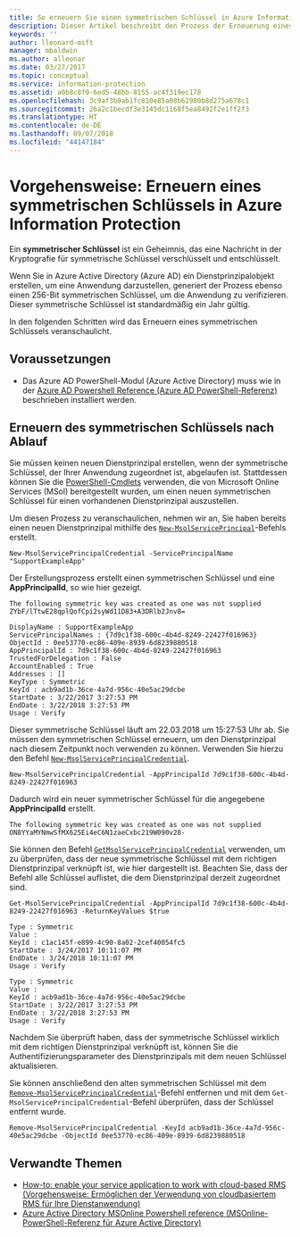 ```yaml
---
title: So erneuern Sie einen symmetrischen Schlüssel in Azure Information Protection
description: Dieser Artikel beschreibt den Prozess der Erneuerung eines symmetrischen Schlüssels in Azure Information Protection.
keywords: ''
author: lleonard-msft
manager: mbaldwin
ms.author: alleonar
ms.date: 03/27/2017
ms.topic: conceptual
ms.service: information-protection
ms.assetid: a0b8c8f0-6ed5-48bb-8155-ac4f319ec178
ms.openlocfilehash: 3c9af3b0ab1fc810e85a08b62980b8d275a678c1
ms.sourcegitcommit: 26a2c1becdf3e3145dc1168f5ea8492f2e1ff2f3
ms.translationtype: HT
ms.contentlocale: de-DE
ms.lasthandoff: 09/07/2018
ms.locfileid: "44147184"
---
```

# <a name="how-to-renew-the-symmetric-key-in-azure-information-protection"></a>Vorgehensweise: Erneuern eines symmetrischen Schlüssels in Azure Information Protection

Ein **symmetrischer Schlüssel** ist ein Geheimnis, das eine Nachricht in der Kryptografie für symmetrische Schlüssel verschlüsselt und entschlüsselt.  

Wenn Sie in Azure Active Directory (Azure AD) ein Dienstprinzipalobjekt erstellen, um eine Anwendung darzustellen, generiert der Prozess ebenso einen 256-Bit symmetrischen Schlüssel, um die Anwendung zu verifizieren. Dieser symmetrische Schlüssel ist standardmäßig ein Jahr gültig. 

In den folgenden Schritten wird das Erneuern eines symmetrischen Schlüssels veranschaulicht. 

## <a name="prerequisites"></a>Voraussetzungen

* Das Azure AD PowerShell-Modul (Azure Active Directory) muss wie in der [Azure AD Powershell Reference (Azure AD PowerShell-Referenz)](https://docs.microsoft.com/powershell/msonline/) beschrieben installiert werden.


## <a name="renewing-the-symmetric-key-after-expiry"></a>Erneuern des symmetrischen Schlüssels nach Ablauf

Sie müssen keinen neuen Dienstprinzipal erstellen, wenn der symmetrische Schlüssel, der Ihrer Anwendung zugeordnet ist, abgelaufen ist. Stattdessen können Sie die [PowerShell-Cmdlets](https://docs.microsoft.com/powershell/module/msonline) verwenden, die von Microsoft Online Services (MSol) bereitgestellt wurden, um einen neuen symmetrischen Schlüssel für einen vorhandenen Dienstprinzipal auszustellen.

Um diesen Prozess zu veranschaulichen, nehmen wir an, Sie haben bereits einen neuen Dienstprinzipal mithilfe des [`New-MsolServicePrincipal`](https://docs.microsoft.com/powershell/msonline/v1/new-msolserviceprincipalcredential)-Befehls erstellt.

```
New-MsolServicePrincipalCredential -ServicePrincipalName "SupportExampleApp"
```

Der Erstellungsprozess erstellt einen symmetrischen Schlüssel und eine **AppPrincipalId**, so wie hier gezeigt.

```
The following symmetric key was created as one was not supplied
ZYbF/lTtwE28qplQofCpi2syWd11D83+A3DRlb2Jnv8=

DisplayName : SupportExampleApp
ServicePrincipalNames : {7d9c1f38-600c-4b4d-8249-22427f016963}
ObjectId : 0ee53770-ec86-409e-8939-6d8239880518
AppPrincipalId : 7d9c1f38-600c-4b4d-8249-22427f016963
TrustedForDelegation : False
AccountEnabled : True
Addresses : []
KeyType : Symmetric
KeyId : acb9ad1b-36ce-4a7d-956c-40e5ac29dcbe
StartDate : 3/22/2017 3:27:53 PM
EndDate : 3/22/2018 3:27:53 PM
Usage : Verify
```

Dieser symmetrische Schlüssel läuft am 22.03.2018 um 15:27:53 Uhr ab. Sie müssen den symmetrischen Schlüssel erneuern, um den Dienstprinzipal nach diesem Zeitpunkt noch verwenden zu können. Verwenden Sie hierzu den Befehl [`New-MsolServicePrincipalCredential`](https://docs.microsoft.com/powershell/msonline/v1/new-msolserviceprincipalcredential). 

```
New-MsolServicePrincipalCredential -AppPrincipalId 7d9c1f38-600c-4b4d-8249-22427f016963
```

Dadurch wird ein neuer symmetrischer Schlüssel für die angegebene **AppPrincipalId** erstellt.

```
The following symmetric key was created as one was not supplied ON8YYaMYNmwSfMX625Ei4eC6N1zaeCxbc219W090v28-
```
Sie können den Befehl [`GetMsolServicePrincipalCredential`](https://docs.microsoft.com/powershell/msonline/v1/get-msolserviceprincipalcredential) verwenden, um zu überprüfen, dass der neue symmetrische Schlüssel mit dem richtigen Dienstprinzipal verknüpft ist, wie hier dargestellt ist. Beachten Sie, dass der Befehl alle Schlüssel auflistet, die dem Dienstprinzipal derzeit zugeordnet sind.

```
Get-MsolServicePrincipalCredential -AppPrincipalId 7d9c1f38-600c-4b4d-8249-22427f016963 -ReturnKeyValues $true

Type : Symmetric
Value :
KeyId : c1ac145f-e899-4c90-8a02-2cef40054fc5
StartDate : 3/24/2017 10:11:07 PM
EndDate : 3/24/2018 10:11:07 PM
Usage : Verify

Type : Symmetric
Value :
KeyId : acb9ad1b-36ce-4a7d-956c-40e5ac29dcbe
StartDate : 3/22/2017 3:27:53 PM
EndDate : 3/22/2018 3:27:53 PM
Usage : Verify
```

Nachdem Sie überprüft haben, dass der symmetrische Schlüssel wirklich mit dem richtigen Dienstprinzipal verknüpft ist, können Sie die Authentifizierungsparameter des Dienstprinzipals mit dem neuen Schlüssel aktualisieren. 

Sie können anschließend den alten symmetrischen Schlüssel mit dem [`Remove-MsolServicePrincipalCredential`](https://docs.microsoft.com/powershell/msonline/v1/remove-msolserviceprincipalcredential)-Befehl entfernen und mit dem `Get-MsolServicePrincipalCredential`-Befehl überprüfen, dass der Schlüssel entfernt wurde.

```
Remove-MsolServicePrincipalCredential -KeyId acb9ad1b-36ce-4a7d-956c-40e5ac29dcbe -ObjectId 0ee53770-ec86-409e-8939-6d8239880518
```

## <a name="related-topics"></a>Verwandte Themen

* [How-to: enable your service application to work with cloud-based RMS (Vorgehensweise: Ermöglichen der Verwendung von cloudbasiertem RMS für Ihre Dienstanwendung)](how-to-use-file-api-with-aadrm-cloud.md)
* [Azure Active Directory MSOnline Powershell reference (MSOnline-PowerShell-Referenz für Azure Active Directory)](https://docs.microsoft.com/powershell/msonline/)
